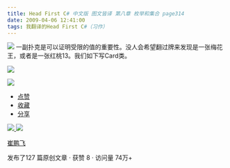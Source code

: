 ```yaml
---
title: Head First C# 中文版 图文皆译 第八章 枚举和集合 page314
date: 2009-04-06 12:41:00
tags: 我翻译的Head First C#（习作）
---
```

![](https://p-blog.csdn.net/images/p_blog_csdn_net/cuipengfei1/EntryImages/20090406/2009-04-06_12-14-53.jpg)
一副扑克是可以证明受限的值的重要性。没人会希望翻过牌来发现是一张梅花王，或者是一张红桃13。我们如下写Card类。

![](https://p-blog.csdn.net/images/p_blog_csdn_net/cuipengfei1/EntryImages/20090406/2009-04-06_12-19-33.jpg)

![](https://p-blog.csdn.net/images/p_blog_csdn_net/cuipengfei1/EntryImages/20090406/2009-04-06_12-24-48.jpg)

  * [ 点赞  ](javascript:;)
  * [ 收藏  ](javascript:;)
  * [ 分享 ](javascript:;)

[ ![](https://profile.csdnimg.cn/5/2/5/3_cuipengfei1)
![](https://g.csdnimg.cn/static/user-reg-year/1x/11.png)
](https://blog.csdn.net/cuipengfei1)

[ 崔鹏飞 ](https://blog.csdn.net/cuipengfei1)

发布了127 篇原创文章  ·  获赞 8  ·  访问量 74万+

